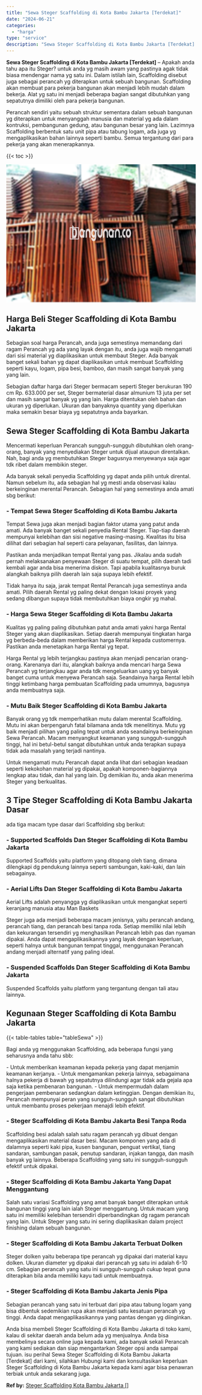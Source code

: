 ```yaml
---
title: "Sewa Steger Scaffolding di Kota Bambu Jakarta [Terdekat]"
date: "2024-06-21"
categories: 
  - "harga"
type: "service"
description: "Sewa Steger Scaffolding di Kota Bambu Jakarta [Terdekat]. Anda bisa membeli Steger Scaffolding di Kota Bambu Jakarta di toko kami, kalau di sekitar daerah an..."
---
```


**Sewa Steger Scaffolding di Kota Bambu Jakarta \[Terdekat\]** – Apakah anda tahu apa itu Steger? untuk anda yg masih awam yang pastinya agak tidak biasa mendengar nama yg satu ini. Dalam istilah lain, Scaffolding disebut juga sebagai perancah yg diterapkan untuk sebuah bangunan. Scaffolding akan membuat para pekerja bangunan akan menjadi lebih mudah dalam bekerja. Alat yg satu ini menjadi beberapa bagian sangat dibutuhkan yang sepatutnya dimiliki oleh para pekerja bangunan.

Perancah sendiri yaitu sebuah struktur sementara dalam sebuah bangunan yg diterapkan untuk menyanggah manusia dan material yg ada dalam kontruksi, pembangunan gedung, atau bangunan besar yang lain. Lazimnya Scaffolding berbentuk satu unit pipa atau tabung logam, ada juga yg mengaplikasikan bahan lainnya seperti bambu. Semua tergantung dari para pekerja yang akan menerapkannya.

{{< toc >}}

![Sewa Steger Scaffolding di Kota Bambu Jakarta [Terdekat]](/images/sewa-scaffolding-steger-13.png)

## Harga Beli Steger Scaffolding di Kota Bambu Jakarta

Sebagian soal harga Perancah, anda juga semestinya memandang dari ragam Perancah yg ada yang layak dengan itu, anda juga wajib mengamati dari sisi material yg diaplikasikan untuk membaut Steger. Ada banyak banget sekali bahan yg dapat diaplikasikan untuk membuat Scaffolding seperti kayu, logam, pipa besi, bamboo, dan masih sangat banyak yang yang lain.

Sebagian daftar harga dari Steger bermacam seperti Steger berukuran 190 cm Rp. 633.000 per set, Steger bermaterial dasar almunium 13 juta per set dan masih sangat banyak yg yang lain. Harga ditentukan oleh bahan dan ukuran yg diperlukan. Ukuran dan banyaknya quantity yang diperlukan maka semakin besar biaya yg sepatutnya anda bayarkan.

## Sewa Steger Scaffolding di Kota Bambu Jakarta

Mencermati keperluan Perancah sungguh-sungguh dibutuhkan oleh orang-orang, banyak yang menyediakan Steger untuk dijual ataupun direntalkan. Nah, bagi anda yg membutuhkan Steger bagusnya menyewanya saja agar tdk ribet dalam membikin steger.

Ada banyak sekali penyedia Scaffolding yg dapat anda pilih untuk dirental. Namun sebelum itu, ada sebagian hal yg mesti anda observasi kalau berkeinginan merental Perancah. Sebagian hal yang semestinya anda amati sbg berikut:

### \- Tempat Sewa Steger Scaffolding di Kota Bambu Jakarta

Tempat Sewa juga akan menjadi bagian faktor utama yang patut anda amati. Ada banyak banget sekali penyedia Rental Steger. Tiap-tiap daerah mempunyai kelebihan dan sisi negative masing-masing. Kwalitas itu bisa dilihat dari sebagian hal seperti cara pelayanan, fasilitas, dan lainnya.

Pastikan anda menjadikan tempat Rental yang pas. Jikalau anda sudah pernah melaksanakan penyewaan Steger di suatu tempat, pilih daerah tadi kembali agar anda bisa menerima diskon. Tapi apabila kualitasnya buruk alangkah baiknya pilih daerah lain saja supaya lebih efektif.

Tidak hanya itu saja, jarak tempat Rental Perancah juga semestinya anda amati. Pilih daerah Rental yg paling dekat dengan lokasi proyek yang sedang dibangun supaya tidak membutuhkan biaya ongkir yg mahal.

### \- Harga Sewa Steger Scaffolding di Kota Bambu Jakarta

Kualitas yg paling paling dibutuhkan patut anda amati yakni harga Rental Steger yang akan diaplikasikan. Setiap daerah mempunyai tingkatan harga yg berbeda-beda dalam memberikan harga Rental kepada customernya. Pastikan anda menetapkan harga Rental yg tepat.

Harga Rental yg lebih terjangkau pastinya akan menjadi pencarian orang-orang. Karenanya dari itu, alangkah baiknya anda mencari harga Sewa Perancah yg terjangkau agar anda tdk mengeluarkan uang yg banyak banget cuma untuk menyewa Perancah saja. Seandainya harga Rental lebih tinggi ketimbang harga pembuatan Scaffolding pada umumnya, bagusnya anda membuatnya saja.

### \- Mutu Baik Steger Scaffolding di Kota Bambu Jakarta

Banyak orang yg tdk memperhatikan mutu dalam merental Scaffolding. Mutu ini akan berpengaruh fatal bilamana anda tdk menelitinya. Mutu yg baik menjadi pilihan yang paling tepat untuk anda seandainya berkeinginan Sewa Perancah. Macam menyangkut keamanan yang sungguh-sungguh tinggi, hal ini betul-betul sangat dibutuhkan untuk anda terapkan supaya tidak ada masalah yang terjadi nantinya.

Untuk mengamati mutu Perancah dapat anda lihat dari sebagian keadaan seperti kekokohan material yg dipakai, apakah komponen-bagiannya lengkap atau tidak, dan hal yang lain. Dg demikian itu, anda akan menerima Steger yang berkualitas.

## 3 Tipe Steger Scaffolding di Kota Bambu Jakarta Dasar

ada tiga macam type dasar dari Scaffolding sbg berikut:

### \- Supported Scaffolds Dan Steger Scaffolding di Kota Bambu Jakarta

Supported Scaffolds yaitu platform yang ditopang oleh tiang, dimana dilengkapi dg pendukung lainnya seperti sambungan, kaki-kaki, dan lain sebagainya.

### \- Aerial Lifts Dan Steger Scaffolding di Kota Bambu Jakarta

Aerial Lifts adalah penyangga yg diaplikasikan untuk mengangkat seperti keranjang manusia atau Man Baskets

Steger juga ada menjadi beberapa macam jenisnya, yaitu perancah andang, perancah tiang, dan perancah besi tanpa roda. Setiap memiliki nilai lebih dan kekurangan tersendiri yg menghasilkan Perancah lebih pas dan nyaman dipakai. Anda dapat mengaplikasikannya yang layak dengan keperluan, seperti halnya untuk bangunan tempat tinggal, menggunakan Perancah andang menjadi alternatif yang paling ideal.

### \- Suspended Scaffolds Dan Steger Scaffolding di Kota Bambu Jakarta

Suspended Scaffolds yaitu platform yang tergantung dengan tali atau lainnya.

## Kegunaan Steger Scaffolding di Kota Bambu Jakarta

{{< table-tables table="tableSewa" >}}

Bagi anda yg menggunakan Scaffolding, ada beberapa fungsi yang seharusnya anda tahu sbb:

\- Untuk memberikan keamanan kepada pekerja yang dapat menjamin keamanan kerjanya. - Untuk mengamankan pekerja lainnya, sebagaimana halnya pekerja di bawah yg sepatutnya dilindungi agar tidak ada gejala apa saja ketika pembenaran bangunan. - Untuk mempermudah dalam pengerjaan pembenaran sedangkan dalam ketinggian. Dengan demikian itu, Perancah mempunyai peran yang sungguh-sungguh sangat dibutuhkan untuk membantu proses pekerjaan menajdi lebih efektif.

### \- Steger Scaffolding di Kota Bambu Jakarta Besi Tanpa Roda

Scaffolding besi adalah salah satu ragam perancah yg dibuat dengan mengaplikasikan material dasar besi. Macam komponen yang ada di dalamnya seperti kaki pipa, kusen bangunan, penguat vertikal, tiang sandaran, sambungan pasak, penutup sandaran, injakan tangga, dan masih banyak yg lainnya. Beberapa Scaffolding yang satu ini sungguh-sungguh efektif untuk dipakai.

### \- Steger Scaffolding di Kota Bambu Jakarta Yang Dapat Menggantung

Salah satu variasi Scaffolding yang amat banyak banget diterapkan untuk bangunan tinggi yang lain ialah Steger menggantung. Untuk macam yang satu ini memiliki kelebihan tersendiri diperbandingkan dg ragam perancah yang lain. Untuk Steger yang satu ini sering diaplikasikan dalam project finishing dalam sebuah bangunan.

### \- Steger Scaffolding di Kota Bambu Jakarta Terbuat Dolken

Steger dolken yaitu beberapa tipe perancah yg dipakai dari material kayu dolken. Ukuran diameter yg dipakai dari perancah yg satu ini adalah 6-10 cm. Sebagian perancah yang satu ini sungguh-sungguh cukup tepat guna diterapkan bila anda memiliki kayu tadi untuk membuatnya.

### \- Steger Scaffolding di Kota Bambu Jakarta Jenis Pipa

Sebagian perancah yang satu ini terbuat dari pipa atau tabung logam yang bisa dibentuk sedemikian rupa akan menjadi satu kesatuan perancah yg tinggi. Anda dapat mengaplikasikannya yang pantas dengan yg diinginkan.

Anda bisa membeli Steger Scaffolding di Kota Bambu Jakarta di toko kami, kalau di sekitar daerah anda belum ada yg menjualnya. Anda bisa membelinya secara online juga kepada kami, ada banyak sekali Perancah yang kami sediakan dan siap mengantarkan Steger opsi anda sampai tujuan. isu perihal Sewa Steger Scaffolding di Kota Bambu Jakarta \[Terdekat\] dari kami, silahkan Hubungi kami dan konsultasikan keperluan Steger Scaffolding di Kota Bambu Jakarta kepada kami agar bisa penawran terbiak untuk anda sekarang juga.

**Ref by:** [Steger Scaffolding Kota Bambu Jakarta []](https://id.wikipedia.org/wiki/Steger)
